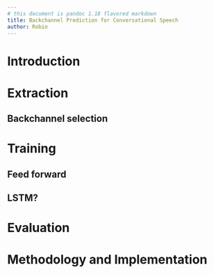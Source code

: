 ```yaml
---
# this document is pandoc 1.18 flavored markdown
title: Backchannel Prediction for Conversational Speech
author: Robin
---
```


# Introduction

# Extraction

## Backchannel selection

## 

# Training

## Feed forward

## LSTM?

# Evaluation

# Methodology and Implementation